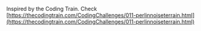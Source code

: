 Inspired by the Coding Train. 
Check [https://thecodingtrain.com/CodingChallenges/011-perlinnoiseterrain.html](https://thecodingtrain.com/CodingChallenges/011-perlinnoiseterrain.html)